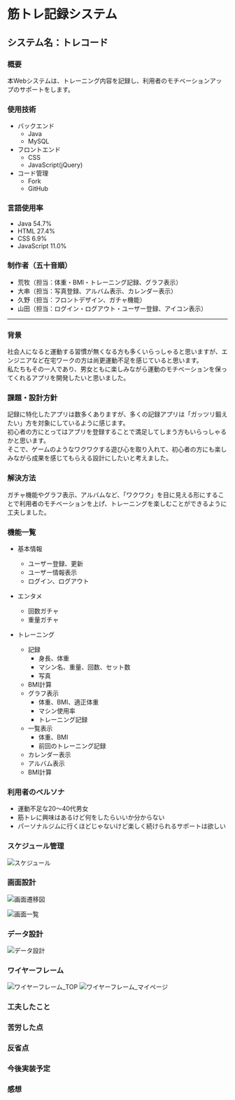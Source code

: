 # 筋トレ記録システム     
## システム名：トレコード     

### 概要    
本Webシステムは、トレーニング内容を記録し、利用者のモチベーションアップのサポートをします。

### 使用技術    
- バックエンド     
    - Java    
    - MySQL     
- フロントエンド     
    - CSS     
    - JavaScript(jQuery)    
- コード管理    
    - Fork        
    - GitHub
 
### 言語使用率
- Java 54.7%
- HTML 27.4%
- CSS 6.9%
- JavaScript 11.0%

### 制作者（五十音順）
- 荒牧（担当：体重・BMI・トレーニング記録、グラフ表示）
- 大串（担当：写真登録、アルバム表示、カレンダー表示）
- 久野（担当：フロントデザイン、ガチャ機能）
- 山田（担当：ログイン・ログアウト・ユーザー登録、アイコン表示）


 ***

 
### 背景    
社会人になると運動する習慣が無くなる方も多くいらっしゃると思いますが、エンジニアなど在宅ワークの方は尚更運動不足を感じていると思います。     
私たちもその一人であり、男女ともに楽しみながら運動のモチベーションを保ってくれるアプリを開発したいと思いました。

### 課題・設計方針    
記録に特化したアプリは数多くありますが、多くの記録アプリは「ガッツリ鍛えたい」方を対象にしているように感じます。     
初心者の方にとってはアプリを登録することで満足してしまう方もいらっしゃるかと思います。     
そこで、ゲームのようなワクワクする遊び心を取り入れて、初心者の方にも楽しみながら成果を感じてもらえる設計にしたいと考えました。     

### 解決方法    
ガチャ機能やグラフ表示、アルバムなど、「ワクワク」を目に見える形にすることで利用者のモチベーションを上げ、トレーニングを楽しむことができるように工夫しました。


### 機能一覧    
- 基本情報
    - ユーザー登録、更新    
    - ユーザー情報表示       
    - ログイン、ログアウト

- エンタメ
    - 回数ガチャ
    - 重量ガチャ

- トレーニング
    - 記録
        - 身長、体重
        - マシン名、重量、回数、セット数
        - 写真
    - BMI計算
    - グラフ表示
        - 体重、BMI、適正体重
        - マシン使用率
        - トレーニング記録
    - 一覧表示
        - 体重、BMI
        - 前回のトレーニング記録
    - カレンダー表示
    - アルバム表示
    - BMI計算


### 利用者のペルソナ    
- 運動不足な20～40代男女    
- 筋トレに興味はあるけど何をしたらいいか分からない    
- パーソナルジムに行くほどじゃないけど楽しく続けられるサポートは欲しい

### スケジュール管理
![スケジュール](https://github.com/Erina-Aramaki/TRECORD/assets/75921588/f6f56b12-0989-4fa2-8a08-7355c660a733)


### 画面設計
![画面遷移図](https://github.com/Erina-Aramaki/TRECORD/assets/75921588/aac195ec-263d-4ad7-8805-d8175dd2d57b)

![画面一覧](https://github.com/Erina-Aramaki/TRECORD/assets/75921588/4d28ede8-9751-40ab-8ecd-a74d3decd9ac)

### データ設計
![データ設計](https://github.com/Erina-Aramaki/TRECORD/assets/75921588/3f9910d8-aac4-446f-9d42-aa602cb401c7)

### ワイヤーフレーム
![ワイヤーフレーム_TOP](https://github.com/Erina-Aramaki/TRECORD/assets/75921588/7cf1cf7b-7384-4ace-a7c1-1ecf749fd05e)
![ワイヤーフレーム_マイページ](https://github.com/Erina-Aramaki/TRECORD/assets/75921588/e707b899-5c4d-4cf1-86d8-e68bf570825d)

### 工夫したこと    


### 苦労した点    


### 反省点


### 今後実装予定    


### 感想    
